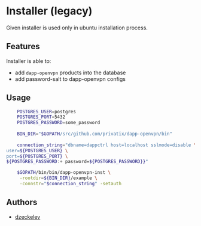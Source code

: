 # Installer (legacy)

Given installer is used only in ubuntu installation process.

## Features 

Installer is able to:

* add `dapp-openvpn` products into the database
* add password-salt to dapp-openvpn configs

## Usage

```bash
    POSTGRES_USER=postgres
    POSTGRES_PORT=5432
    POSTGRES_PASSWORD=some_password
    
    BIN_DIR="$GOPATH/src/github.com/privatix/dapp-openvpn/bin"
    
    connection_string="dbname=dappctrl host=localhost sslmode=disable \
user=${POSTGRES_USER} \
port=${POSTGRES_PORT} \
${POSTGRES_PASSWORD:+ password=${POSTGRES_PASSWORD}}"

    $GOPATH/bin/bin/dapp-openvpn-inst \
     -rootdir=${BIN_DIR}/example \
     -connstr="$connection_string" -setauth
```

## Authors

* [dzeckelev](https://github.com/dzeckelev)
